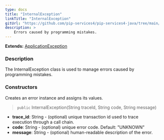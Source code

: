 ```yaml
---
type: docs
title: "InternalException"
linkTitle: "InternalException"
gitUrl: "https://github.com/pip-services4/pip-services4-java/tree/main/pip-services4-commons-java"
description: >
    Errors caused by programming mistakes.
---
```


**Extends:** [ApplicationException](../application_exception)

### Description

The InternalException class is used to manage errors caused by programming mistakes.

### Constructors
Creates an error instance and assigns its values.

> `public` InternalException(String traceId, String code, String message)

- **trace_id**: String - (optional) unique transaction id used to trace execution through a call chain.
- **code**: String - (optional) unique error code. Default: "UNKNOWN"
- **message**: String - (optional) human-readable description of the error.

